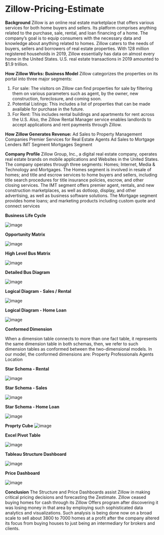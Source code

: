 # Zillow-Pricing-Estimate

**Background**
Zillow is an online real estate marketplace that offers various services for both home buyers and sellers.
Its platform comprises anything related to the purchase, sale, rental, and loan financing of a home.
The company’s goal is to equip consumers with the necessary data and knowledge about anything related to homes.
Zillow caters to the needs of buyers, sellers and borrowers of real estate properties.
With 128 million registered households in 2019, Zillow essentially has data on almost every home in the United States.
U.S. real estate transactions in 2019 amounted to $1.9 trillion.

**How Zillow Works: Business Model**
Zillow categorizes the properties on its portal into three major segments:
1. For sale: The visitors on Zillow can find properties for sale by filtering them on various parameters such as agent, by the owner, new construction, foreclosure, and coming soon.
2. Potential Listings: This includes a list of properties that can be made available for purchase in the future.
3. For Rent: This includes rental buildings and apartments for rent across the U.S. Also, the Zillow Rental Manager service enables landlords to accept applications and rent payments through Zillow.

**How Zillow Generates Revenue:**
Ad Sales to Property Management Companies
Premier Services for Real Estate Agents
Ad Sales to Mortgage Lenders
IMT Segment
Mortgages Segment

**Company Profile**
Zillow Group, Inc., a digital real estate company, operates real estate brands on mobile applications and Websites in the United States.
The company operates through three segments: Homes; Internet, Media & Technology and Mortgages.
The Homes segment is involved in resale of homes; and title and escrow services to home buyers and sellers, including title search procedures for title insurance policies, escrow, and other closing services.
The IMT segment offers premier agent, rentals, and new construction marketplaces, as well as dotloop, display, and other advertising, as well as business software solutions.
The Mortgage segment provides home loans; and marketing products including custom quote and connect services

**Business Life Cycle**



![image](https://user-images.githubusercontent.com/122759737/213983870-f76dd728-b006-4099-b110-fd8593aa6cee.png)



**Opportunity Matrix**


![image](https://user-images.githubusercontent.com/122759737/213985585-7191e8cf-5497-4aad-8d67-44327c368d06.png)



**High Level Bus Matrix**


![image](https://user-images.githubusercontent.com/122759737/213985234-9c8d0424-674a-4cef-bb31-405cb8cff92d.png)




**Detailed Bus Diagram**



![image](https://user-images.githubusercontent.com/122759737/213985625-89d648f4-7eff-43b6-a0d3-4ba6f7716d1d.png)




**Logical Diagram - Sales / Rental**



![image](https://user-images.githubusercontent.com/122759737/213984095-6fb935de-8565-4232-8615-04e30b8656e3.png)



**Logical Diagram - Home Loan**


![image](https://user-images.githubusercontent.com/122759737/213984135-2f25a55c-65f7-48d3-91fc-819c3eeebccd.png)





**Conformed Dimension**

When a dimension table connects to more than one fact table, it represents the same dimension table in both schemas, then, we refer to such dimension tables as conformed between the two-dimensional models.
In our model, the conformed dimensions are:
Property
Professionals
Agents
Location



**Star Schema - Rental**




![image](https://user-images.githubusercontent.com/122759737/213984231-327a8e6b-1f3b-421f-ad94-3cd52b51b69b.png)




**Star Schema - Sales**





![image](https://user-images.githubusercontent.com/122759737/213984250-a865d8a9-2197-4923-b438-0142405ce206.png)




**Star Schema - Home Loan**





![image](https://user-images.githubusercontent.com/122759737/213984280-e79a203e-6518-459b-bed6-2e358168cb93.png)




**Proprty Cube**
![image](https://user-images.githubusercontent.com/122759737/213984321-3cc65273-5465-40ee-bbed-a914a0ae4305.png)




**Excel Pivot Table**



![image](https://user-images.githubusercontent.com/122759737/213984363-bd16ffff-3180-4ac4-ae10-3e6f5ee87880.png)




**Tableau Structure Dashboard**





![image](https://user-images.githubusercontent.com/122759737/213984405-2c0dbe42-b79e-4277-9984-bf8bd356198e.png)





**Price Dashboard**




![image](https://user-images.githubusercontent.com/122759737/213984436-568e63ec-cfb2-48b3-90e5-2d8b7bc9cbab.png)

**Conclusion**
The Structure and Price Dashboards assist Zillow in making critical pricing decisions and forecasting the Zestimate.
Zillow ceased buying homes for cash through its Zillow Offers program after discovering it was losing money in that area by employing such sophisticated data analytics and visualizations.
Such analysis is being done now on a broad scale to sell about 3800 to 7000 homes at a profit after the company altered its focus from buying houses to just being an intermediary for brokers and clients.






